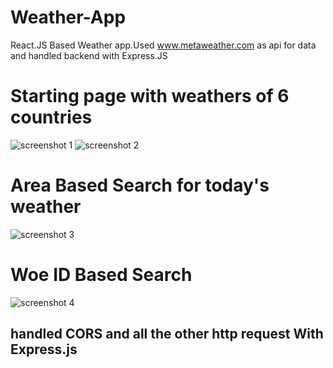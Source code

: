 # Weather-App
React.JS Based Weather app.Used www.metaweather.com as api for data and handled backend with Express.JS
# Starting page with weathers of 6 countries
![screenshot 1](https://user-images.githubusercontent.com/44313607/52170478-645d3e00-2775-11e9-8623-635edab7292f.png)
![screenshot 2](https://user-images.githubusercontent.com/44313607/52170510-d766b480-2775-11e9-9155-5016b4c65d20.png)
# Area Based Search for today's weather
![screenshot 3](https://user-images.githubusercontent.com/44313607/52170511-d7ff4b00-2775-11e9-80a9-400adee4aed6.png)
# Woe ID Based Search
![screenshot 4](https://user-images.githubusercontent.com/44313607/52170512-d7ff4b00-2775-11e9-9dd4-0669b752f791.png)
## handled CORS and all the other http request With Express.js
